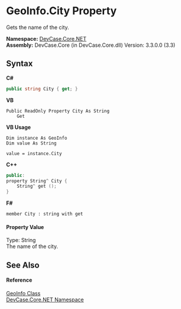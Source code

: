 # GeoInfo.City Property 
 

Gets the name of the city.

**Namespace:**&nbsp;<a href="N_DevCase_Core_NET">DevCase.Core.NET</a><br />**Assembly:**&nbsp;DevCase.Core (in DevCase.Core.dll) Version: 3.3.0.0 (3.3)

## Syntax

**C#**<br />
``` C#
public string City { get; }
```

**VB**<br />
``` VB
Public ReadOnly Property City As String
	Get
```

**VB Usage**<br />
``` VB Usage
Dim instance As GeoInfo
Dim value As String

value = instance.City

```

**C++**<br />
``` C++
public:
property String^ City {
	String^ get ();
}
```

**F#**<br />
``` F#
member City : string with get

```


#### Property Value
Type: String<br />The name of the city.

## See Also


#### Reference
<a href="T_DevCase_Core_NET_GeoInfo">GeoInfo Class</a><br /><a href="N_DevCase_Core_NET">DevCase.Core.NET Namespace</a><br />